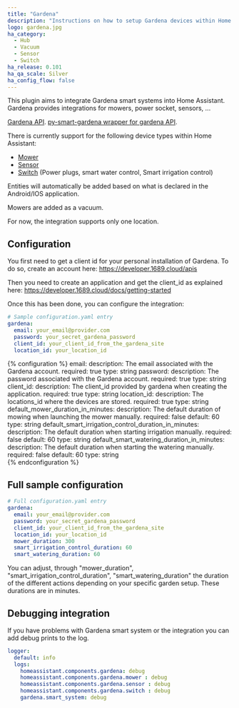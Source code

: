 ```yaml
---
title: "Gardena"
description: "Instructions on how to setup Gardena devices within Home Assistant."
logo: gardena.jpg
ha_category:
  - Hub
  - Vacuum
  - Sensor
  - Switch
ha_release: 0.101
ha_qa_scale: Silver
ha_config_flow: false
---
```


This plugin aims to integrate Gardena smart systems into Home Assistant.
Gardena provides integrations for mowers, power socket, sensors, ...

[Gardena API](https://developer.1689.cloud/apis).
[py-smart-gardena wrapper for gardena API](https://github.com/grm/py-smart-gardena).

There is currently support for the following device types within Home Assistant:

- [Mower](#mower)
- [Sensor](#sensor)
- [Switch](#switch) (Power plugs, smart water control, Smart irrigation control)

Entities will automatically be added based on what is declared in the Android/IOS 
application.

Mowers are added as a vacuum.

For now, the integration supports only one location.

## Configuration

You first need to get a client id for your personal installation of Gardena. 
To do so, create an account here: <https://developer.1689.cloud/apis>

Then you need to create an application and get the client_id as explained here: 
<https://developer.1689.cloud/docs/getting-started>

Once this has been done, you can configure the integration:

```yaml
# Sample configuration.yaml entry
gardena:
  email: your_email@provider.com
  password: your_secret_gardena_password
  client_id: your_client_id_from_the_gardena_site
  location_id: your_location_id
```


{% configuration %}
email:
  description: The email associated with the Gardena account.
  required: true
  type: string
password:
  description: The password associated with the Gardena account.
  required: true
  type: string
client_id:
  description: The client_id provided by gardena when creating the application.
  required: true
  type: string
location_id:
  description: The locations_id where the devices are stored.
  required: true
  type: string
default_mower_duration_in_minutes:
  description: The default duration of mowing when launching the mower manually. 
  required: false
  default: 60
  type: string
default_smart_irrigation_control_duration_in_minutes:
  description: The default duration when starting irrigation manually. 
  required: false
  default: 60
  type: string
default_smart_watering_duration_in_minutes:
  description: The default duration when starting the watering manually. 
  required: false
  default: 60
  type: string  
{% endconfiguration %}

## Full sample configuration

```yaml
# Full configuration.yaml entry
gardena:
  email: your_email@provider.com
  password: your_secret_gardena_password
  client_id: your_client_id_from_the_gardena_site
  location_id: your_location_id
  mower_duration: 300
  smart_irrigation_control_duration: 60
  smart_watering_duration: 60
```

You can adjust, through "mower_duration", 
"smart_irrigation_control_duration", 
"smart_watering_duration" the duration of the different actions
 depending on your specific garden setup. These durations are in minutes.

## Debugging integration

If you have problems with Gardena smart system or the integration you can add debug 
prints to the log.

```yaml
logger:
  default: info
  logs:
    homeassistant.components.gardena: debug
    homeassistant.components.gardena.mower : debug
    homeassistant.components.gardena.sensor : debug
    homeassistant.components.gardena.switch : debug
    gardena.smart_system: debug
```
